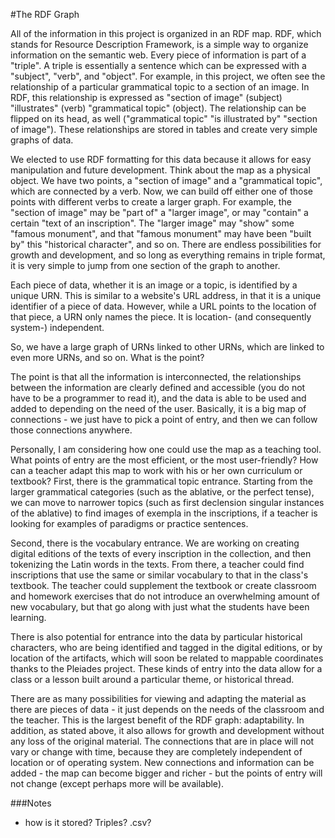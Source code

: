 #The RDF Graph

All of the information in this project is organized in an RDF map.  RDF, which stands for Resource Description Framework, is a simple way to organize information on the semantic web.  Every piece of information is part of a "triple".  A triple is essentially a sentence which can be expressed with a "subject", "verb", and "object".  For example, in this project, we often see the relationship of a particular grammatical topic to a section of an image. In RDF, this relationship is expressed as "section of image" (subject) "illustrates" (verb) "grammatical topic" (object).  The relationship can be flipped on its head, as well ("grammatical topic" "is illustrated by" "section of image").  These relationships are stored in tables and create very simple graphs of data.

We elected to use RDF formatting for this data because it allows for easy manipulation and future development.  Think about the map as a physical object.  We have two points, a "section of image" and a "grammatical topic", which are connected by a verb.  Now, we can build off either one of those points with different verbs to create a larger graph.  For example, the "section of image" may be "part of" a "larger image", or may "contain" a certain "text of an inscription".  The "larger image" may "show" some "famous monument", and that "famous monument" may have been "built by" this "historical character", and so on.  There are endless possibilities for growth and development, and so long as everything remains in triple format, it is very simple to jump from one section of the graph to another.

Each piece of data, whether it is an image or a topic, is identified by a unique URN.  This is similar to a website's URL address, in that it is a unique identifier of a piece of data.  However, while a URL points to the location of that piece, a URN only names the piece.  It is location- (and consequently system-) independent.

So, we have a large graph of URNs linked to other URNs, which are linked to even more URNs, and so on.  What is the point?

The point is that all the information is interconnected, the relationships between the information are clearly defined and accessible (you do not have to be a programmer to read it), and the data is able to be used and added to depending on the need of the user.  Basically, it is a big map of connections - we just have to pick a point of entry, and then we can follow those connections anywhere.

Personally, I am considering how one could use the map as a teaching tool.  What points of entry are the most efficient, or the most user-friendly?  How can a teacher adapt this map to work with his or her own curriculum or textbook?  First, there is the grammatical topic entrance.  Starting from the larger grammatical categories (such as the ablative, or the perfect tense), we can move to narrower topics (such as first declension singular instances of the ablative) to find images of exempla in the inscriptions, if a teacher is looking for examples of paradigms or practice sentences.

Second, there is the vocabulary entrance.  We are working on creating digital editions of the texts of every inscription in the collection, and then tokenizing the Latin words in the texts.  From there, a teacher could find inscriptions that use the same or similar vocabulary to that in the class's textbook.  The teacher could supplement the textbook or create classroom and homework exercises that do not introduce an overwhelming amount of new vocabulary, but that go along with just what the students have been learning.

There is also potential for entrance into the data by particular historical characters, who are being identified and tagged in the digital editions, or by location of the artifacts, which will soon be related to mappable coordinates thanks to the Pleiades project.  These kinds of entry into the data allow for a class or a lesson built around a particular theme, or historical thread.  

There are as many possibilities for viewing and adapting the material as there are pieces of data - it just depends on the needs of the classroom and the teacher.  This is the largest benefit of the RDF graph: adaptability.  In addition, as stated above, it also allows for growth and development without any loss of the original material.  The connections that are in place will not vary or change with time, because they are completely independent of location or of operating system.  New connections and information can be added - the map can become bigger and richer - but the points of entry will not change (except perhaps more will be available).

###Notes
- how is it stored? Triples? .csv?
